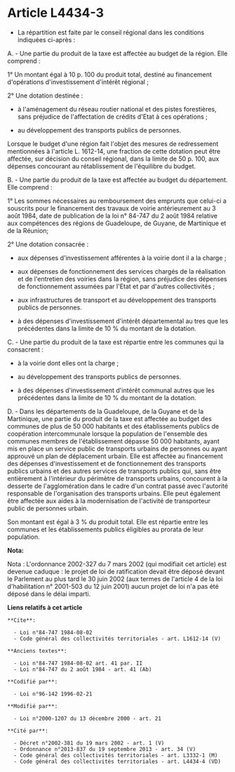 # Article L4434-3

- La répartition est faite par le conseil régional dans les conditions indiquées ci-après :

A. - Une partie du produit de la taxe est affectée au budget de la région. Elle comprend :

1° Un montant égal à 10 p. 100 du produit total, destiné au financement d'opérations d'investissement d'intérêt régional ;

2° Une dotation destinée :

- à l'aménagement du réseau routier national et des pistes forestières, sans préjudice de l'affectation de crédits d'Etat à
ces opérations ;

- au développement des transports publics de personnes.

Lorsque le budget d'une région fait l'objet des mesures de redressement mentionnées à l'article L. 1612-14, une fraction de
cette dotation peut être affectée, sur décision du conseil régional, dans la limite de 50 p. 100, aux dépenses concourant au
rétablissement de l'équilibre du budget.

B. - Une partie du produit de la taxe est affectée au budget du département. Elle comprend :

1° Les sommes nécessaires au remboursement des emprunts que celui-ci a souscrits pour le financement des travaux de voirie
antérieurement au 3 août 1984, date de publication de la loi n° 84-747 du 2 août 1984 relative aux compétences des régions de
Guadeloupe, de Guyane, de Martinique et de la Réunion;

2° Une dotation consacrée :

- aux dépenses d'investissement afférentes à la voirie dont il a la charge ;

- aux dépenses de fonctionnement des services chargés de la réalisation et de l'entretien des voiries dans la région, sans
préjudice des dépenses de fonctionnement assumées par l'Etat et par d'autres collectivités ;

- aux infrastructures de transport et au développement des transports publics de personnes.

- à des dépenses d'investissement d'intérêt départemental au tres que les précédentes dans la limite de 10 % du montant de la
dotation.

C. - Une partie du produit de la taxe est répartie entre les communes qui la consacrent :

- à la voirie dont elles ont la charge ;

- au développement des transports publics de personnes.

- à des dépenses d'investissement d'intérêt communal autres que les précédentes dans la limite de 10 % du montant de la
dotation.

D. - Dans les départements de la Guadeloupe, de la Guyane et de la Martinique, une partie du produit de la taxe est affectée
au budget des communes de plus de 50 000 habitants et des établissements publics de coopération intercommunale lorsque la
population de l'ensemble des communes membres de l'établissement dépasse 50 000 habitants, ayant mis en place un service
public de transports urbains de personnes ou ayant approuvé un plan de déplacement urbain. Elle est affectée au financement
des dépenses d'investissement et de fonctionnement des transports publics urbains et des autres services de transports
publics qui, sans être entièrement à l'intérieur du périmètre de transports urbains, concourent à la desserte de
l'agglomération dans le cadre d'un contrat passé avec l'autorité responsable de l'organisation des transports urbains. Elle
peut également être affectée aux aides à la modernisation de l'activité de transporteur public de personnes urbain.

Son montant est égal à 3 % du produit total. Elle est répartie entre les communes et les établissements publics éligibles au
prorata de leur population.

**Nota:**

Nota : L'ordonnance 2002-327 du 7 mars 2002 (qui modifiait cet article) est devenue caduque : le projet de loi de
ratification devait être déposé devant le Parlement au plus tard le 30 juin 2002 (aux termes de l'article 4 de la loi
d'habilitation n° 2001-503 du 12 juin 2001) aucun projet de loi n'a pas été déposé dans le délai imparti.

**Liens relatifs à cet article**

	**Cite**:

	  - Loi n°84-747 1984-08-02
	  - Code général des collectivités territoriales - art. L1612-14 (V)

	**Anciens textes**:

	  - Loi n°84-747 1984-08-02 art. 41 par. II
	  - Loi n°84-747 du 2 août 1984 - art. 41 (Ab)

	**Codifié par**:

	  - Loi n°96-142 1996-02-21

	**Modifié par**:

	  - Loi n°2000-1207 du 13 décembre 2000 - art. 21

	**Cité par**:

	  - Décret n°2002-381 du 19 mars 2002 - art. 1 (V)
	  - Ordonnance n°2013-837 du 19 septembre 2013 - art. 34 (V)
	  - Code général des collectivités territoriales - art. L3332-1 (M)
	  - Code général des collectivités territoriales - art. L4434-4 (VD)
